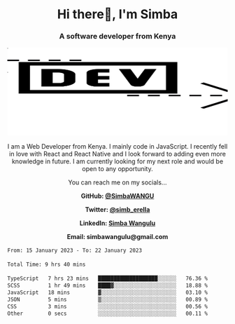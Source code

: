 
<h1 align="center"> Hi there👋, I'm Simba</h1>
<h3 align="center">A software developer from Kenya</h3>

<img src="/arrow-svgrepo-com.svg" margin="auto" width="100%" height="200px">


<p align="center">I am a Web Developer from Kenya. I mainly code in JavaScript. I recently fell in love with React and React Native and I look forward to adding even more knowledge in future. I am currently looking for my next role and would be open to any opportunity.</p>

<p align="center">You can reach me on my socials... </p>

<div align="center">

__<p>  GitHub: [@SimbaWANGU](https://github.com/SimbaWANGU)__  </p>
__<p> Twitter: [@simb_erella](https://twitter.com/simb_erella)__ </p>
__<p> LinkedIn: [Simba Wangulu](https://www.linkedin.com/in/simba-wangulu/)__ </p>
__<p> Email: simbawangulu@gmail.com__ </p>

</div>

<!--START_SECTION:waka-->

```text
From: 15 January 2023 - To: 22 January 2023

Total Time: 9 hrs 40 mins

TypeScript   7 hrs 23 mins   ███████████████████░░░░░░   76.36 %
SCSS         1 hr 49 mins    ████▓░░░░░░░░░░░░░░░░░░░░   18.88 %
JavaScript   18 mins         ▓░░░░░░░░░░░░░░░░░░░░░░░░   03.10 %
JSON         5 mins          ▒░░░░░░░░░░░░░░░░░░░░░░░░   00.89 %
CSS          3 mins          ░░░░░░░░░░░░░░░░░░░░░░░░░   00.56 %
Other        0 secs          ░░░░░░░░░░░░░░░░░░░░░░░░░   00.11 %
```

<!--END_SECTION:waka-->
